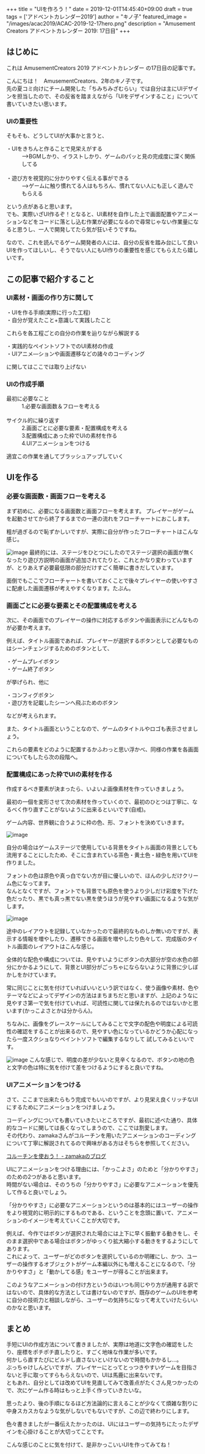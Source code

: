 +++
title =  "UIを作ろう！"
date = 2019-12-01T14:45:40+09:00
draft = true
tags = ['アドベントカレンダー2019']
author = "キノ子"
featured_image = "/images/acac2019/ACAC-2019-12-17hero.png"
description = "Amusement Creators アドベントカレンダー 2019: 17日目"
+++

## はじめに
これは AmusementCreators 2019 アドベントカレンダー の17日目の記事です。

こんにちは！　AmusementCreators、2年のキノ子です。  
先の夏コミ向けにチーム開発した「ちみちみざむらい」では自分は主にUIデザインを担当したので、その反省を踏まえながら「UIをデザインすること」について書いていきたい思います。

### UIの重要性
そもそも、どうしてUIが大事かと言うと、

<dl>
  <dt>・UIをきちんと作ることで見栄えがする</dt>
  <dd>-->BGMしかり、イラストしかり、ゲームのパッと見の完成度に深く関係してる</dd>
  <br>
  <dt>・遊び方を視覚的に分かりやすく伝える事ができる</dt>
  <dd>-->ゲームに触り慣れてる人はもちろん、慣れてない人にも正しく遊んでもらえる</dd>
</dl>

という点があると思います。  
でも、実際いざUI作るぞ！となると、UI素材を自作した上で画面配置やアニメーションなどをコードに落とし込む作業が必要になるので尋常じゃない作業量になると思うし、一人で開発してたら気が狂いそうですね。  

なので、これを読んでるゲーム開発者の人には、自分の反省を踏み台にして良いUIを作ってほしいし、そうでない人にもUI作りの重要性を感じてもらえたら嬉しいです。

## この記事で紹介すること
### UI素材・画面の作り方に関して  

・UIを作る手順(実際に行った工程)  
・自分が覚えたこと+意識して実践したこと  

これらを各工程ごとの自分の作業を辿りながら解説する

・実践的なペイントソフトでのUI素材の作成  
・UIアニメ―ションや画面遷移などの諸々のコーディング

に関してはここでは取り上げない

### UIの作成手順
<dl>
  <dt>最初に必要なこと</dt>
  <dd>1.必要な画面数＆フローを考える </dd>
  <br>
  <dt>サイクル的に繰り返す</dt>
  <dd>2.画面ごとに必要な要素・配置構成を考える </dd>
  <dd>3.配置構成にあった枠でUIの素材を作る</dd>
  <dd>4.UIアニメーションをつける</dd>
</dl>

 適宜この作業を通してブラッシュアップしていく

## UIを作る

### 必要な画面数・画面フローを考える
まず初めに、必要になる画面数と画面フローを考えます。
プレイヤーがゲームを起動させてから終了するまでの一連の流れをフローチャートにおこします。

粗が過ぎるので恥ずかしいですが、実際に自分が作ったフローチャートはこんな感じ。

![image](/images/acac2019/ACAC-2019-12-17(1).png)
最終的には、ステージをひとつにしたのでステージ選択の画面が無くなったり遊び方説明の画面が追加されてたりと、これとかなり変わっていますが、とりあえず必要最低限の部分だけすごく簡単に書きだしています。

面倒でもここでフローチャートを書いておくことで後々プレイヤーの使いやすさに配慮した画面遷移が考えやすくなります。たぶん。

### 画面ごとに必要な要素とその配置構成を考える
次に、その画面でのプレイヤーの操作に対応するボタンや画面表示にどんなものが必要か考えます。

例えば、タイトル画面であれば、プレイヤーが選択するボタンとして必要なものはシーンチェンジするためのボタンとして、  

・ゲームプレイボタン  
・ゲーム終了ボタン

が挙げられ、他に

・コンフィグボタン  
・遊び方を記載したシーンへ飛ぶためのボタン 

などが考えられます。

また、タイトル画面ということなので、ゲームのタイトルやロゴも表示させましょう。

これらの要素をどのように配置するかふわっと思い浮かべ、同様の作業を各画面についてもしたら次の段階へ。

### 配置構成にあった枠でUIの素材を作る
作成するべき要素が決まったら、いよいよ画像素材を作っていきましょう。 

最初の一個を変形させて次の素材を作っていくので、最初のひとつは丁寧に、なるべく作り直すことがないように出来るといいです(自戒)。

ゲーム内容、世界観に合うように枠の色、形、フォントを決めていきます。

![image](/images/acac2019/ACAC-2019-12-17(3).png)

自分の場合はゲームステージで使用している背景をタイトル画面の背景としても流用することにしたため、そこに含まれている茶色・黄土色・緑色を用いてUIを作りました。  

フォントの色は原色や真っ白でない方が目に優しいので、ほんの少しだけクリーム色になってます。  
なんとなくですが、フォントでも背景でも原色を使うより少しだけ彩度を下げた色だったり、黒でも真っ黒でない黒を使うほうが見やすい画面になるような気がします。  

![image](/images/acac2019/ACAC-2019-12-17(2).png)

途中のレイアウトを記録していなかったので最終的なものしか無いのですが、表示する情報を増やしたり、遷移できる画面を増やしたり色々して、完成版のタイトル画面のレイアウトはこんな感じ。  

全体的な配色や構成については、見やすいようにボタンの大部分が空の水色の部分にかかるようにして、背景とUI部分がごっちゃにならないように背景に少しぼかしをかけています。

常に同じことに気を付けていればいいという訳ではなく、使う画像や素材、色やテーマなどによってデザインの方法はまちまちだと思いますが、上記のようなに見やすさ第一で気を付けていれば、可読性に関しては保たれるのではないかと思います(かっこよさとかは分からん)。

ちなみに、画像をグレースケールにしてみることで文字の配色や明度による可読性の確認をすることが出来るので、見やすい色になっているかどうか心配になったら一度スクショなりペイントソフトで編集するなりして
試してみるといいです。

![image](/images/acac2019/ACAC-2019-12-17(4).png)
こんな感じで、明度の差が少ないと見辛くなるので、ボタンの地の色と文字の色は特に気を付けて差をつけるようにすると良いですね。

### UIアニメーションをつける
さて、ここまで出来たらもう完成でもいいのですが、より見栄え良くリッチなUIにするためにアニメーションをつけましょう。

コーディングについても書いていきたいところですが、最初に述べた通り、具体的なコードに関しては長くなってしまうので、ここでは割愛します。  
その代わり、zamakaさんがコルーチンを用いたアニメーションのコーディングについて丁寧に解説されてるので興味がある方はそちらを参照してください。  

[コルーチンを使おう！ - zamakaのブログ](https://zamaka.hatenablog.com/entry/2018/12/11/204345)

UIにアニメーションをつける理由には、「かっこよさ」のためと「分かりやすさ」のための2つがあると思います。  
時間がない場合は、そのうちの「分かりやすさ」に必要なアニメーションを優先して作ると良いでしょう。

「分かりやすさ」に必要なアニメーションというのは基本的にはユーザーの操作をより視覚的に明示的にするものである、ということを念頭に置いて、アニメーションのイメージを考えていくことが大切です。

例えば、今作ではボタンが選択された場合には上下に早く振動する動きをし、そのまま選択中である場合はボタンがゆっくり拡大縮小する動きをするようにしてあります。  
これによって、ユーザーがどのボタンを選択しているのか明確にし、かつ、ユーザーの操作するオブジェクトがゲーム本編以外にも増えることになるので、「分かりやすさ」と「動かしてる感」をユーザーが得ることが出来ます。

このようなアニメーションの付け方というのはいつも同じやり方が通用する訳ではないので、具体的な方法としては書けないのですが、既存のゲームのUIを参考に自分の技術力と相談しながら、ユーザーの気持ちになって考えていけたらいいのかなと思います。

## まとめ
手短にUIの作成方法について書きましたが、実際は地道に文字色の確認をしたり、座標をポチポチ直したりと、すごく地味な作業が多いです。  
何かしら直すたびにビルドし直さないといけないので時間もかかるし…。  
ぶっちゃけしんどいですが、プレイヤーにとってとっつきやすいゲームを目指さないと手に取ってすらもらえないので、UIは馬鹿に出来ないです。  
ともあれ、自分としては改めてUIを見直してみて改善点がたくさん見つかったので、次にゲーム作る時はもっと上手く作っていきたいな。

思ったより、後の手順になるほど方法論的に言えることが少なくて煩雑な割りに中身スカスカなような気がしないでもないですが、この辺で終わりにします。

色々書きましたが一番伝えたかったのは、UIにはユーザーの気持ちにたったデザインを心掛けることが大切ってことです。

こんな感じのことに気を付けて、是非かっこいいUIを作ってみてね！ 
